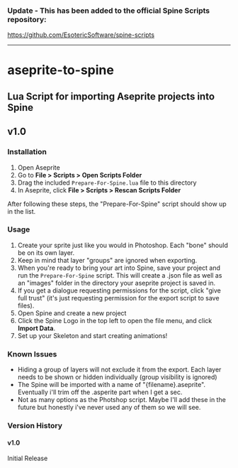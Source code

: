### Update - This has been added to the official Spine Scripts repository:

 https://github.com/EsotericSoftware/spine-scripts

___

# aseprite-to-spine 

## Lua Script for importing Aseprite projects into Spine

## v1.0

### Installation

1. Open Aseprite
2. Go to **File > Scripts > Open Scripts Folder**
3. Drag the included ```Prepare-For-Spine.lua``` file to this directory
4. In Aseprite, click **File > Scripts > Rescan Scripts Folder**

After following these steps, the "Prepare-For-Spine" script should show up in the list.

### Usage 

1. Create your sprite just like you would in Photoshop.  Each "bone" should be on its own layer.  
2. Keep in mind that layer "groups" are ignored when exporting.  
3. When you're ready to bring your art into Spine, save your project and run the ```Prepare-For-Spine``` script.  This will create a .json file as well as an "images" folder in the directory your aseprite project is saved in. 
4. If you get a dialogue requesting permissions for the script, click "give full trust" (it's just requesting permission for the export script to save files).
5. Open Spine and create a new project
6. Click the Spine Logo in the top left to open the file menu, and click **Import Data**.
7. Set up your Skeleton and start creating animations!

### Known Issues 
* Hiding a group of layers will not exclude it from the export.  Each layer needs to be shown or hidden individually (group visibility is ignored)
* The Spine will be imported with a name of "{filename}.aseprite".  Eventually i'll trim off the .asperite part when I get a sec.
* Not as many options as the Photshop script.  Maybe I'll add these in the future but honestly i've never used any of them so we will see.

### Version History

#### v1.0 

Initial Release
